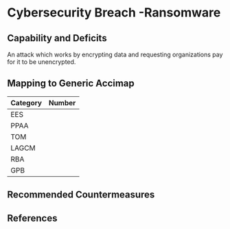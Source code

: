 # Cybersecurity Breach -Ransomware

## Capability and Deficits
An attack which works by encrypting data and requesting organizations pay for it to be unencrypted.

## Mapping to Generic Accimap

|Category | Number |
| --- | --- |
|EES     |      |
|PPAA  | |
|TOM   ||
|LAGCM ||
|RBA   ||
|GPB   ||

## Recommended Countermeasures



## References
